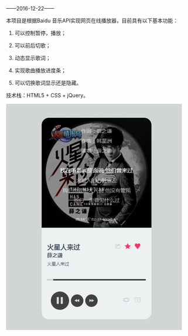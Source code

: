 ——2016-12-22——

本项目是根据Baidu 音乐API实现网页在线播放器，目前具有以下基本功能：

1. 可以控制暂停，播放；

2. 可以前后切歌；

3. 动态显示歌词；

4. 实现歌曲播放进度条；

5. 可以切换歌词显示还是隐藏。


技术栈：HTML5 + CSS + jQuery。

![Image text](img/demo.jpg)